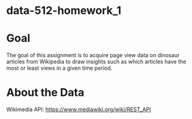 # data-512-homework_1

# Goal

The goal of this assignment is to acquire page view data on dinosaur articles from Wikipedia to draw insights such as which articles have the most or least views in a given time period.

# About the Data

Wikimedia API: https://www.mediawiki.org/wiki/REST_API

